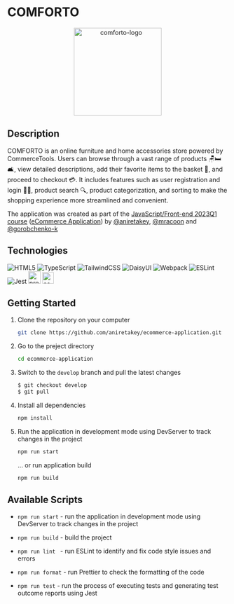 # COMFORTO

<p align="center">
  <a href="https://aniretakey.github.io/ecommerce-application/">
    <img height="200" src="https://github-production-user-asset-6210df.s3.amazonaws.com/98079971/257190619-9ffbe3e2-0603-4c70-91a3-0a7f11b8b15b.png?X-Amz-Algorithm=AWS4-HMAC-SHA256&X-Amz-Credential=AKIAIWNJYAX4CSVEH53A%2F20230731%2Fus-east-1%2Fs3%2Faws4_request&X-Amz-Date=20230731T102019Z&X-Amz-Expires=300&X-Amz-Signature=334d0fa0c3f77e4c503b38048128a8c4c94d0bccca70ebc3b298a46e9e13cd70&X-Amz-SignedHeaders=host&actor_id=98079971&key_id=0&repo_id=672496541" alt="comforto-logo">
  </a>
</p>

## Description

COMFORTO is an online furniture and home accessories store powered by CommerceTools. Users can browse through a vast range of products 🪑🛏🛋, view detailed descriptions, add their favorite items to the basket 🛒, and proceed to checkout 💳. It includes features such as user registration and login 📝🔐, product search 🔍, product categorization, and sorting to make the shopping experience more streamlined and convenient.

The application was created as part of the [JavaScript/Front-end 2023Q1 course](https://rs.school/js/) ([eCommerce Application](https://github.com/rolling-scopes-school/tasks/tree/master/tasks/eCommerce-Application)) by [@aniretakey](https://github.com/aniretakey), [@mracoon](https://github.com/mracoon) and [@gorobchenko-k](https://github.com/gorobchenko-k)

## Technologies

![HTML5](https://img.shields.io/badge/html5-%23E34F26.svg?style=for-the-badge&logo=html5&logoColor=white)
![TypeScript](https://img.shields.io/badge/typescript-%23007ACC.svg?style=for-the-badge&logo=typescript&logoColor=white)
![TailwindCSS](https://img.shields.io/badge/tailwindcss-%2338B2AC.svg?style=for-the-badge&logo=tailwind-css&logoColor=white)
![DaisyUI](https://img.shields.io/badge/daisyui-5A0EF8?style=for-the-badge&logo=daisyui&logoColor=white)
![Webpack](https://img.shields.io/badge/webpack-%238DD6F9.svg?style=for-the-badge&logo=webpack&logoColor=black)
![ESLint](https://img.shields.io/badge/ESLint-4B3263?style=for-the-badge&logo=eslint&logoColor=white)
![Jest](https://img.shields.io/badge/-jest-%23C21325?style=for-the-badge&logo=jest&logoColor=white)
[<image src="https://github.com/aniretakey/ecommerce-application/assets/98079971/ff6eb911-01ba-44fd-bb45-8c171b7a5f44" alt="prettier" height="28px">](https://prettier.io/)
[<image src="https://commercetools.com/_build/images/logos/commercetools-logo-desktop.svg" alt="commercetools" height="26px">](https://commercetools.com/)

## Getting Started

1. Clone the repository on your computer
   ```sh
   git clone https://github.com/aniretakey/ecommerce-application.git
   ```
2. Go to the preject directory
   ```sh
   cd ecommerce-application
   ```
3. Switch to the `develop` branch and pull the latest changes
   ```sh
   $ git checkout develop
   $ git pull
   ```
4. Install all dependencies
   ```sh
   npm install
   ```
5. Run the application in development mode using DevServer to track changes in the project
   ```sh
   npm run start
   ```
   ... or run application build
   ```sh
   npm run build
   ```

## Available Scripts

- `npm run start` - run the application in development mode using DevServer to track changes in the project

- `npm run build` - build the project

- `npm run lint ` - run ESLint to identify and fix code style issues and errors

- `npm run format` - run Prettier to check the formatting of the code

- `npm run test` - run the process of executing tests and generating test outcome reports using Jest
